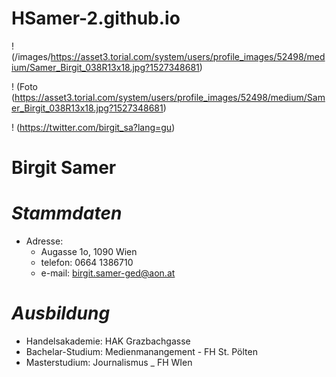 # HSamer-2.github.io
! (/images/https://asset3.torial.com/system/users/profile_images/52498/medium/Samer_Birgit_038R13x18.jpg?1527348681)

! (Foto (https://asset3.torial.com/system/users/profile_images/52498/medium/Samer_Birgit_038R13x18.jpg?1527348681)

! (https://twitter.com/birgit_sa?lang=gu)

# **Birgit Samer**
# _Stammdaten_
* Adresse: 
  * Augasse 1o, 1090 Wien
  * telefon: 0664 1386710
  * e-mail:  birgit.samer-ged@aon.at
  
# _Ausbildung_
* Handelsakademie:  HAK Grazbachgasse
* Bachelar-Studium:  Medienmanangement - FH St. Pölten
* Masterstudium:  Journalismus _ FH WIen

